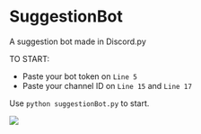 # SuggestionBot
A suggestion bot made in Discord.py

TO START:
- Paste your bot token on `Line 5`
- Paste your channel ID on `Line 15` and `Line 17`

Use `python suggestionBot.py` to start.


<img src='https://gyazo.com/348e45432d0b836fde7259571a230872'>
